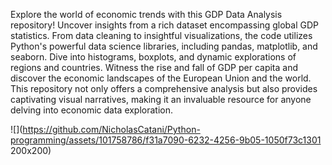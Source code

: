 Explore the world of economic trends with this GDP Data Analysis repository! 
Uncover insights from a rich dataset encompassing global GDP statistics. 
From data cleaning to insightful visualizations, 
the code utilizes Python's powerful data science libraries, including pandas, matplotlib, and seaborn. 
Dive into histograms, boxplots, and dynamic explorations of regions and countries. 
Witness the rise and fall of GDP per capita and discover the economic landscapes of the European Union and the world. 
This repository not only offers a comprehensive analysis but also provides captivating visual narratives, 
making it an invaluable resource for anyone delving into economic data exploration.


![](https://github.com/NicholasCatani/Python-programming/assets/101758786/f31a7090-6232-4256-9b05-1050f73c1301 200x200)



